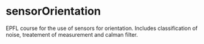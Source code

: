 # sensorOrientation
EPFL course for the use of sensors for orientation. Includes classification of noise, treatement of measurement and calman filter. 
